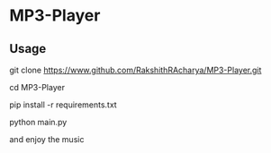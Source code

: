 # MP3-Player

## Usage
git clone https://www.github.com/RakshithRAcharya/MP3-Player.git

cd MP3-Player

pip install -r requirements.txt

python main.py

and enjoy the music
